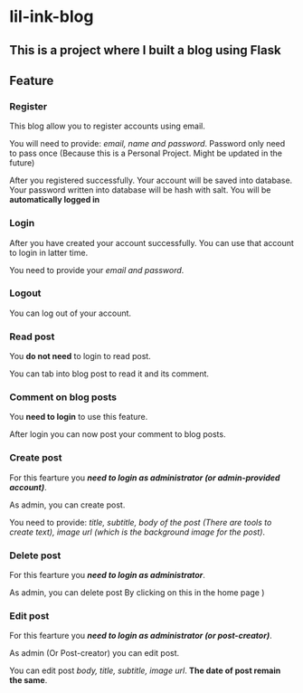 
# lil-ink-blog

## This is a project where I built a blog using Flask

## Feature

### Register

This blog allow you to register accounts using email.

You will need to provide: *email, name and password*. Password only need to pass once (Because this is a Personal Project. Might be updated in the future)

After you registered successfully. Your account will be saved into database. Your password written into database will be hash with salt. You will be **automatically logged in**

### Login

After you have created your account successfully. You can use that account to login in latter time.

You need to provide your *email and password*.

### Logout

You can log out of your account.

### Read post

You **do not need** to login to read post.

You can tab into blog post to read it and its comment.

### Comment on blog posts

You **need to login** to use this feature.

After login you can now post your comment to blog posts.

### Create post

For this fearture you ***need to login as administrator (or admin-provided account)***.

As admin, you can create post.

You need to provide: *title, subtitle, body of the post (There are tools to create text), image url (which is the background image for the post)*.

### Delete post

For this fearture you ***need to login as administrator***.

As admin, you can delete post By clicking on this <x> in the home page )

### Edit post
  
For this fearture you ***need to login as administrator (or post-creator)***.

As admin (Or Post-creator) you can edit post. 

You can edit post *body, title, subtitle, image url*. **The date of post remain the same**.


